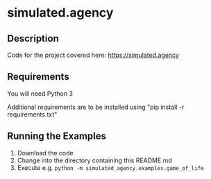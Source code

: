 # simulated.agency

## Description

Code for the project covered here: https://simulated.agency

## Requirements

You will need Python 3

Additional requirements are to be installed using "pip install -r requirements.txt"

## Running the Examples

1. Download the code
2. Change into the directory containing this README.md
3. Execute e.g. `python -m simulated_agency.examples.game_of_life`
